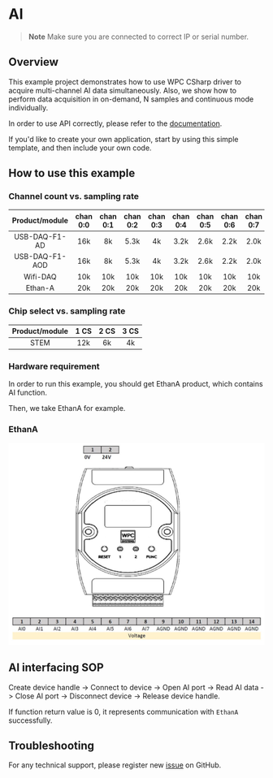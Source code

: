 # AI
> **Note**
> Make sure you are connected to correct IP or serial number.

## Overview

This example project demonstrates how to use WPC CSharp driver to acquire multi-channel AI data simultaneously.
Also, we show how to perform data acquisition in on-demand, N samples and continuous mode individually.

In order to use API correctly, please refer to the [documentation](https://wpc-systems-ltd.github.io/WPC_CSharp_driver_release/).

If you'd like to create your own application, start by using this simple template, and then include your own code.

## How to use this example

### Channel count vs. sampling rate

| Product/module  |chan 0:0|chan 0:1|chan 0:2|chan 0:3|chan 0:4|chan 0:5|chan 0:6|chan 0:7|
|:---------------:|:------:|:------:|:------:|:------:|:------:|:------:|:------:|:------:|
| USB-DAQ-F1-AD   | 16k    | 8k     | 5.3k   | 4k     | 3.2k   | 2.6k   | 2.2k   | 2.0k   |
| USB-DAQ-F1-AOD  | 16k    | 8k     | 5.3k   | 4k     | 3.2k   | 2.6k   | 2.2k   | 2.0k   |
| Wifi-DAQ        | 10k    | 10k    | 10k    | 10k    | 10k    | 10k    | 10k    | 10k    |
| Ethan-A         | 20k    | 20k    | 20k    | 20k    | 20k    | 20k    | 20k    | 20k    |

### Chip select vs. sampling rate

| Product/module  |1 CS|2 CS|3 CS|
|:---------------:|:--:|:--:|:--:|
| STEM            |12k |6k  |4k  |

### Hardware requirement

In order to run this example, you should get EthanA product, which contains AI function.

Then, we take EthanA for example.

### EthanA

<img src="https://github.com/WPC-Systems-Ltd/WPC_CSharp_driver_release/blob/main/Reference/Pinouts/pinout-EthanA.JPG" alt="drawing" width="600"/>

## AI interfacing SOP

Create device handle -> Connect to device -> Open AI port -> Read AI data -> Close AI port -> Disconnect device -> Release device handle.

If function return value is 0, it represents communication with `EthanA` successfully.

## Troubleshooting

For any technical support, please register new [issue](https://github.com/WPC-Systems-Ltd/WPC_CSharp_driver_release/issues) on GitHub.